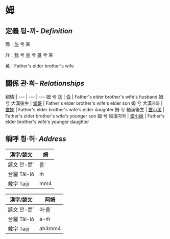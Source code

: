# 姆
## 定義 딍-끼- _Definition_
簡：[伯](member10.md) 兮 某

詳：[我](member1.md) 兮 [爸](member2.md) 兮 [哥](member10.md) 兮 某

英：Father's elder brother's wife

## 關係 관·희- _Relationships_

親情||
--- | --- | --- 
姆 兮 尪 | [伯](member10.md) | Father's elder brother's wife's husband
姆 兮 大漢後生 | [堂哥](member35.md) | Father's elder brother's wife's elder son
姆 兮 大漢자와 | [堂姊](member36.md) | Father's elder brother's wife's elder daughter
姆 兮 細漢後生 | [堂小弟](member37.md) | Father's elder brother's wife's younger son
姆 兮 細漢자와 | [堂小妹](member38.md) | Father's elder brother's wife's younger daughter


## 稱呼 칑·허· _Address_

漢字/諺文 | 姆
--- | ---
諺文 깐-뿐ˆ | 음ˊ
台羅 Tâi-lô | ḿ
戴字 Taiji | mm4


漢字/諺文 | 阿姆
--- | ---
諺文 깐-뿐ˆ | 아·음ˊ
台羅 Tâi-lô | a-ḿ
戴字 Taiji | ah3mm4


